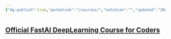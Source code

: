 ```yaml
---
{"dg-publish":true,"permalink":"/courses/","noteIcon":"","updated":"2024-05-22T13:56:01.421+05:30"}
---
```



## [Official FastAI DeepLearning Course for Coders](https://course.fast.ai/)
